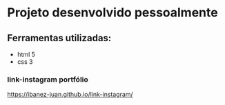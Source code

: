 # Projeto desenvolvido pessoalmente 

## Ferramentas utilizadas:
- html 5
- css 3

### link-instagram portfólio
https://ibanez-juan.github.io/link-instagram/

